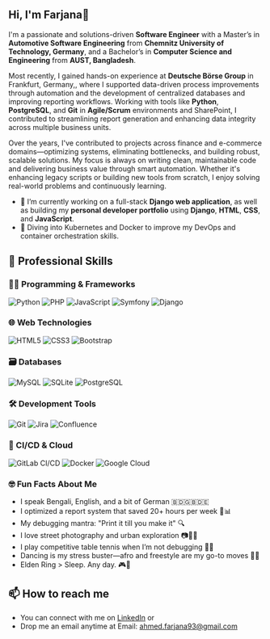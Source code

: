 ## Hi, I'm Farjana👋

I'm a passionate and solutions-driven **Software Engineer** with a Master’s in **Automotive Software Engineering** from **Chemnitz University of Technology, Germany**, and a Bachelor’s in **Computer Science and Engineering** from **AUST, Bangladesh**.  

Most recently, I gained hands-on experience at **Deutsche Börse Group** in Frankfurt, Germany,, where I supported data-driven process improvements through automation and the development of centralized databases and improving reporting workflows. Working with tools like **Python**, **PostgreSQL**, and **Git** in **Agile/Scrum** environments and SharePoint, I contributed to streamlining report generation and enhancing data integrity across multiple business units.

Over the years, I've contributed to projects across finance and e-commerce domains—optimizing systems, eliminating bottlenecks, and building robust, scalable solutions. My focus is always on writing clean, maintainable code and delivering business value through smart automation. Whether it's enhancing legacy scripts or building new tools from scratch, I enjoy solving real-world problems and continuously learning.

- 🔭  I’m currently working on a full-stack **Django web application**, as well as building my **personal developer portfolio** using **Django**, **HTML**, **CSS**, and **JavaScript**.
- 🚀 Diving into Kubernetes and Docker to improve my DevOps and container orchestration skills.
 
## 🧠 Professional Skills

### 👨‍💻 Programming & Frameworks
![Python](https://img.shields.io/badge/-Python-3776AB?style=for-the-badge&logo=python&logoColor=white)
![PHP](https://img.shields.io/badge/-PHP-777BB4?style=for-the-badge&logo=php&logoColor=white)
![JavaScript](https://img.shields.io/badge/-JavaScript-F7DF1E?style=for-the-badge&logo=javascript&logoColor=black)
![Symfony](https://img.shields.io/badge/-Symfony-000000?style=for-the-badge&logo=symfony&logoColor=white)
![Django](https://img.shields.io/badge/-Django-092E20?style=for-the-badge&logo=django&logoColor=white)

### 🌐 Web Technologies
![HTML5](https://img.shields.io/badge/-HTML5-E34F26?style=for-the-badge&logo=html5&logoColor=white)
![CSS3](https://img.shields.io/badge/-CSS3-1572B6?style=for-the-badge&logo=css3&logoColor=white)
![Bootstrap](https://img.shields.io/badge/-Bootstrap-7952B3?style=for-the-badge&logo=bootstrap&logoColor=white)

### 🗃️ Databases
![MySQL](https://img.shields.io/badge/-MySQL-4479A1?style=for-the-badge&logo=mysql&logoColor=white)
![SQLite](https://img.shields.io/badge/-SQLite-003B57?style=for-the-badge&logo=sqlite&logoColor=white)
![PostgreSQL](https://img.shields.io/badge/-PostgreSQL-336791?style=for-the-badge&logo=postgresql&logoColor=white)

### 🛠 Development Tools
![Git](https://img.shields.io/badge/-Git-F05032?style=for-the-badge&logo=git&logoColor=white)
![Jira](https://img.shields.io/badge/-Jira-0052CC?style=for-the-badge&logo=jira&logoColor=white)
![Confluence](https://img.shields.io/badge/-Confluence-172B4D?style=for-the-badge&logo=confluence&logoColor=white)

### 🚀 CI/CD & Cloud
![GitLab CI/CD](https://img.shields.io/badge/-GitLab%20CI%2FCD-FC6D26?style=for-the-badge&logo=gitlab&logoColor=white)
![Docker](https://img.shields.io/badge/-Docker-2496ED?style=for-the-badge&logo=docker&logoColor=white)
![Google Cloud](https://img.shields.io/badge/-Google%20Cloud-4285F4?style=for-the-badge&logo=googlecloud&logoColor=white)

### 🤓 Fun Facts About Me

- I speak Bengali, English, and a bit of German 🇧🇩🇬🇧🇩🇪  
- I optimized a report system that saved 20+ hours per week 💼📊  
- My debugging mantra: "Print it till you make it" 🔍  
- I love street photography and urban exploration 📷🚶‍♂️  
- I play competitive table tennis when I’m not debugging 🏓🧠  
- Dancing is my stress buster—afro and freestyle are my go-to moves 💃🕺  
- Elden Ring > Sleep. Any day. 🎮🌙
  
## 📫 How to reach me
- You can connect with me on [LinkedIn](https://www.linkedin.com/in/farjana-ahmed95/) or
- Drop me an email anytime at Email: ahmed.farjana93@gmail.com
